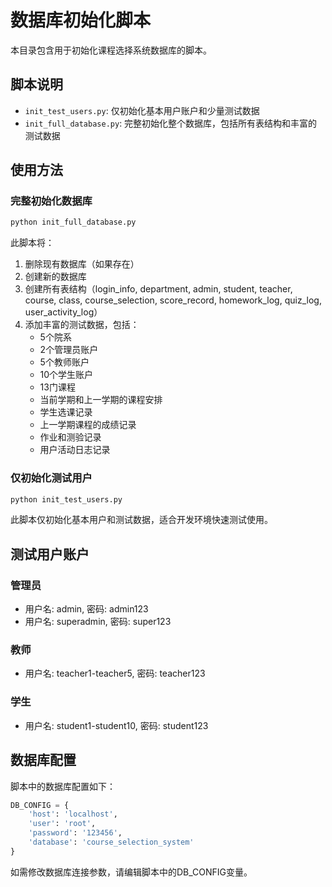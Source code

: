 # 数据库初始化脚本

本目录包含用于初始化课程选择系统数据库的脚本。

## 脚本说明

- `init_test_users.py`: 仅初始化基本用户账户和少量测试数据
- `init_full_database.py`: 完整初始化整个数据库，包括所有表结构和丰富的测试数据

## 使用方法

### 完整初始化数据库

```bash
python init_full_database.py
```

此脚本将：
1. 删除现有数据库（如果存在）
2. 创建新的数据库
3. 创建所有表结构（login_info, department, admin, student, teacher, course, class, course_selection, score_record, homework_log, quiz_log, user_activity_log）
4. 添加丰富的测试数据，包括：
   - 5个院系
   - 2个管理员账户
   - 5个教师账户
   - 10个学生账户
   - 13门课程
   - 当前学期和上一学期的课程安排
   - 学生选课记录
   - 上一学期课程的成绩记录
   - 作业和测验记录
   - 用户活动日志记录

### 仅初始化测试用户

```bash
python init_test_users.py
```

此脚本仅初始化基本用户和测试数据，适合开发环境快速测试使用。

## 测试用户账户

### 管理员
- 用户名: admin, 密码: admin123
- 用户名: superadmin, 密码: super123

### 教师
- 用户名: teacher1-teacher5, 密码: teacher123

### 学生
- 用户名: student1-student10, 密码: student123

## 数据库配置

脚本中的数据库配置如下：

```python
DB_CONFIG = {
    'host': 'localhost',
    'user': 'root',
    'password': '123456',
    'database': 'course_selection_system'
}
```

如需修改数据库连接参数，请编辑脚本中的DB_CONFIG变量。 